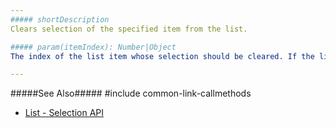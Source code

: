 ```yaml
---
##### shortDescription
Clears selection of the specified item from the list.

##### param(itemIndex): Number|Object
The index of the list item whose selection should be cleared. If the list is grouped, pass an object with the required group and item indexes, e.g., { group: 0, index: 0 }.

---
```

#####See Also#####
#include common-link-callmethods
- [List - Selection API](/concepts/05%20Widgets/List/25%20Selection/05%20API.md '/Documentation/Guide/Widgets/List/Selection/#API')